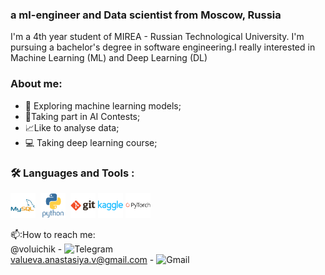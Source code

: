 ### a ml-engineer and Data scientist from Moscow, Russia

I'm a 4th year student of MIREA - Russian Technological University. I'm pursuing a bachelor's degree in software engineering.I really interested in Machine Learning (ML) and Deep Learning (DL)

### About me:
- 📖 Exploring machine learning models;
- 🥇Taking part in AI Contests;
- 📈Like to analyse data;
- 💻 Taking deep learning course;

### :hammer_and_wrench: Languages and Tools :
<div>
  <img src="https://github.com/devicons/devicon/blob/master/icons/mysql/mysql-original-wordmark.svg" title="MySQL"  alt="MySQL" width="40" height="40"/>&nbsp;
  <img src="https://github.com/devicons/devicon/blob/master/icons/python/python-original-wordmark.svg" title="Python" alt="Puthon" width="40" height="40"/>&nbsp;
  <img src="https://github.com/devicons/devicon/blob/master/icons/git/git-original-wordmark.svg" title="Git" **alt="Git" width="40" height="40"/>
  <img src="https://github.com/devicons/devicon/blob/master/icons/kaggle/kaggle-original-wordmark.svg" title="Kaggle" **alt="Kaggle" width="40" height="40"/>
  <img src="https://github.com/devicons/devicon/blob/master/icons/pytorch/pytorch-original-wordmark.svg" title="Pytorch" **alt="Pytorch" width="40" 
  <img src="https://github.com/devicons/devicon/blob/master/icons/pandas/pandas-original-wordmark.svg" title="Pandas" **alt="Pandas" width="40" height="40"/>
</div>

📫:How to reach me:\
@voluichik - ![Telegram](https://img.shields.io/badge/Telegram-2CA5E0?style=for-the-badge&logo=telegram&logoColor=white)\
valueva.anastasiya.v@gmail.com - ![Gmail](https://img.shields.io/badge/Gmail-D14836?style=for-the-badge&logo=gmail&logoColor=white)

